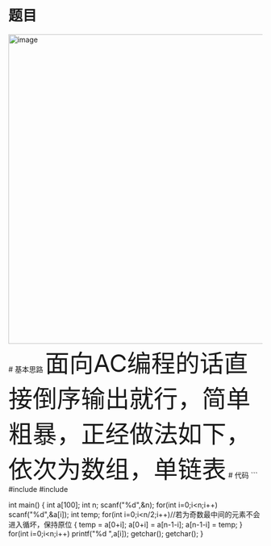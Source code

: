 # 题目
<img width="614" alt="image" src="https://user-images.githubusercontent.com/96159597/169685873-d50f8a56-3a99-4dc3-9215-3e3fd0af60b7.png">
# 基本思路
<font size=7>面向AC编程的话直接倒序输出就行，简单粗暴，正经做法如下，依次为数组，单链表</font>
# 代码
```
#include<stdio.h>
#include<stdlib.h>

int main()
{
  int a[100];
  int n;
  scanf("%d",&n);
  for(int i=0;i<n;i++)
    scanf("%d",&a[i]);
  int temp;
  for(int i=0;i<n/2;i++)//若为奇数最中间的元素不会进入循坏，保持原位
  {
    temp = a[0+i];
    a[0+i] = a[n-1-i];
    a[n-1-i] = temp;
  }
  for(int i=0;i<n;i++)
    printf("%d ",a[i]);
  getchar();
  getchar();
}
```